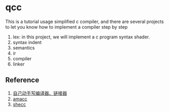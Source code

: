 # qcc
This is a tutorial usage simplified c compiler, and there are several projects to let you know
how to implement a compiler step by step

1. lex: in this project, we will implement a c program syntax shader.
2. syntax indent
3. semantics
4. ir
5. compiler
6. linker

## Reference
1. [自己动手写编译器、链接器](https://www.tenlong.com.tw/products/9787302381365)
2. [amacc]()
3. [shecc]()

